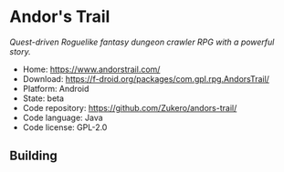 # Andor's Trail

_Quest-driven Roguelike fantasy dungeon crawler RPG with a powerful story._

- Home: https://www.andorstrail.com/
- Download: https://f-droid.org/packages/com.gpl.rpg.AndorsTrail/
- Platform: Android
- State: beta
- Code repository: https://github.com/Zukero/andors-trail/
- Code language: Java
- Code license: GPL-2.0

## Building

